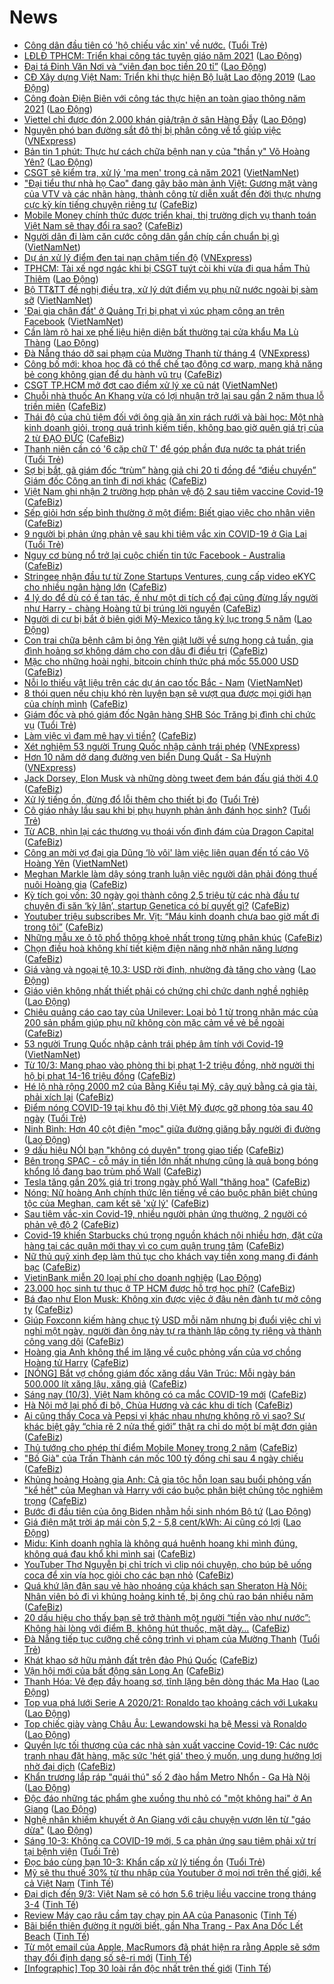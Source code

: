 # News

- [Công dân đầu tiên có 'hộ chiếu vắc xin' về nước.](https://tuoitre.vn/cong-dan-dau-tien-co-ho-chieu-vac-xin-ve-nuoc-20210310112346323.htm) ([Tuổi Trẻ](https://tuoitre.vn))
- [LĐLĐ TPHCM: Triển khai công tác tuyên giáo năm 2021](https://laodong.vn/ldld-tphcm/ldld-tphcm-trien-khai-cong-tac-tuyen-giao-nam-2021-887612.ldo) ([Lao Động](https://laodong.vn))
- [Đại tá Đinh Văn Nơi và “viên đạn bọc tiền 20 tỉ”](https://laodong.vn/su-kien-binh-luan/dai-ta-dinh-van-noi-va-vien-dan-boc-tien-20-ti-887535.ldo) ([Lao Động](https://laodong.vn))
- [CĐ Xây dựng Việt Nam: Triển khi thực hiện Bộ luật Lao động 2019](https://laodong.vn/cd-xay-dung/cd-xay-dung-viet-nam-trien-khi-thuc-hien-bo-luat-lao-dong-2019-887586.ldo) ([Lao Động](https://laodong.vn))
- [Công đoàn Điện Biên với công tác thực hiện an toàn giao thông năm 2021](https://laodong.vn/ldld-dien-bien/cong-doan-dien-bien-voi-cong-tac-thuc-hien-an-toan-giao-thong-nam-2021-887575.ldo) ([Lao Động](https://laodong.vn))
- [Viettel chỉ được đón 2.000 khán giả/trận ở sân Hàng Đẫy](https://laodong.vn/bong-da/viettel-chi-duoc-don-2000-khan-giatran-o-san-hang-day-887605.ldo) ([Lao Động](https://laodong.vn))
- [Nguyên phó ban đường sắt đô thị bị phân công về tổ giúp việc](https://vnexpress.net/nguyen-pho-ban-duong-sat-do-thi-bi-phan-cong-ve-to-giup-viec-4245111.html) ([VNExpress](https://vnexpress.net))
- [Bản tin 1 phút: Thực hư cách chữa bệnh nan y của &quot;thần y&quot; Võ Hoàng Yên?](https://laodong.vn/video/ban-tin-1-phut-thuc-hu-cach-chua-benh-nan-y-cua-than-y-vo-hoang-yen-887597.ldo) ([Lao Động](https://laodong.vn))
- [CSGT sẽ kiểm tra, xử lý 'ma men' trong cả năm 2021](http://vietnamnet.vn/vn/thoi-su/an-toan-giao-thong/csgt-se-kiem-tra-xu-ly-ma-men-trong-ca-nam-2021-718595.html) ([VietNamNet](https://vietnamnet.vn))
- ["Đại tiểu thư nhà họ Cao" đang gây bão màn ảnh Việt: Gương mặt vàng của VTV và các nhãn hàng, thành công từ diễn xuất đến đời thực nhưng cực kỳ kín tiếng chuyện riêng tư](https://cafebiz.vn/dai-tieu-thu-nha-ho-cao-dang-gay-bao-man-anh-viet-guong-mat-vang-cua-vtv-va-cac-nhan-hang-thanh-cong-tu-dien-xuat-den-doi-thuc-nhung-cuc-ky-kin-tieng-chuyen-rieng-tu-20210310122240642.chn) ([CafeBiz](https://cafebiz.vn))
- [Mobile Money chính thức được triển khai, thị trường dịch vụ thanh toán Việt Nam sẽ thay đổi ra sao?](https://cafebiz.vn/mobile-money-chinh-thuc-duoc-trien-khai-thi-truong-dich-vu-thanh-toan-viet-nam-se-thay-doi-ra-sao-20210310121707614.chn) ([CafeBiz](https://cafebiz.vn))
- [Người dân đi làm căn cước công dân gắn chíp cần chuẩn bị gì](http://vietnamnet.vn/vn/thoi-su/nguoi-dan-di-lam-can-cuoc-cong-dan-gan-chip-can-chuan-bi-gi-718560.html) ([VietNamNet](https://vietnamnet.vn))
- [Dự án xử lý điểm đen tai nạn chậm tiến độ](https://vnexpress.net/du-an-xu-ly-diem-den-tai-nan-cham-tien-do-4246214.html) ([VNExpress](https://vnexpress.net))
- [TPHCM: Tài xế ngơ ngác khi bị CSGT tuýt còi khi vừa đi qua hầm Thủ Thiêm](https://laodong.vn/video-thoi-su/tphcm-tai-xe-ngo-ngac-khi-bi-csgt-tuyt-coi-khi-vua-di-qua-ham-thu-thiem-887563.ldo) ([Lao Động](https://laodong.vn))
- [Bộ TT&TT đề nghị điều tra, xử lý dứt điểm vụ phụ nữ nước ngoài bị sàm sỡ](http://vietnamnet.vn/vn/thoi-su/bo-tt-tt-de-nghi-dieu-tra-xu-ly-dut-diem-vu-phu-nu-nuoc-ngoai-bi-sam-so-718558.html) ([VietNamNet](https://vietnamnet.vn))
- ['Đại gia chân đất' ở Quảng Trị bị phạt vì xúc phạm công an trên Facebook](http://vietnamnet.vn/vn/thoi-su/dai-gia-chan-dat-o-quang-tri-bi-phat-vi-xuc-pham-cong-an-tren-facebook-718574.html) ([VietNamNet](https://vietnamnet.vn))
- [Cần làm rõ hai xe phế liệu hiện diện bất thường tại cửa khẩu Ma Lù Thàng](https://laodong.vn/xa-hoi/can-lam-ro-hai-xe-phe-lieu-hien-dien-bat-thuong-tai-cua-khau-ma-lu-thang-887243.ldo) ([Lao Động](https://laodong.vn))
- [Đà Nẵng tháo dỡ sai phạm của Mường Thanh từ tháng 4](https://vnexpress.net/da-nang-thao-do-sai-pham-cua-muong-thanh-tu-thang-4-4246272.html) ([VNExpress](https://vnexpress.net))
- [Công bố mới: khoa học đã có thể chế tạo động cơ warp, mang khả năng bẻ cong không gian để du hành vũ trụ](https://cafebiz.vn/cong-bo-moi-khoa-hoc-da-co-the-che-tao-dong-co-warp-mang-kha-nang-be-cong-khong-gian-de-du-hanh-vu-tru-20210310090532798.chn) ([CafeBiz](https://cafebiz.vn))
- [CSGT TP.HCM mở đợt cao điểm xử lý xe cũ nát](http://vietnamnet.vn/vn/thoi-su/an-toan-giao-thong/csgt-tp-hcm-mo-dot-cao-diem-xu-ly-xe-cu-nat-718551.html) ([VietNamNet](https://vietnamnet.vn))
- [Chuỗi nhà thuốc An Khang vừa có lợi nhuận trở lại sau gần 2 năm thua lỗ triền miên](https://cafebiz.vn/chuoi-nha-thuoc-an-khang-vua-co-loi-nhuan-tro-lai-sau-gan-2-nam-thua-lo-trien-mien-20210310105201742.chn) ([CafeBiz](https://cafebiz.vn))
- [Thái độ của chủ tiệm đối với ông già ăn xin rách rưới và bài học: Một nhà kinh doanh giỏi, trong quá trình kiếm tiền, không bao giờ quên giá trị của 2 từ ĐẠO ĐỨC](https://cafebiz.vn/thai-do-cua-chu-tiem-doi-voi-ong-gia-an-xin-rach-ruoi-va-bai-hoc-mot-nha-kinh-doanh-gioi-trong-qua-trinh-kiem-tien-khong-bao-gio-quen-gia-tri-cua-2-tu-dao-duc-20210308102121758.chn) ([CafeBiz](https://cafebiz.vn))
- [Thanh niên cần có '6 cặp chữ T' để góp phần đưa nước ta phát triển](https://tuoitre.vn/thanh-nien-can-co-6-cap-chu-t-de-gop-phan-dua-nuoc-ta-phat-trien-20210310101804773.htm) ([Tuổi Trẻ](https://tuoitre.vn))
- [Sợ bị bắt, gã giám đốc “trùm” hàng giả chi 20 tỉ đồng để “điều chuyển” Giám đốc Công an tỉnh đi nơi khác](https://cafebiz.vn/so-bi-bat-ga-giam-doc-trum-hang-gia-chi-20-ti-dong-de-dieu-chuyen-giam-doc-cong-an-tinh-di-noi-khac-20210310111239799.chn) ([CafeBiz](https://cafebiz.vn))
- [Việt Nam ghi nhận 2 trường hợp phản vệ độ 2 sau tiêm vaccine Covid-19](https://cafebiz.vn/viet-nam-ghi-nhan-2-truong-hop-phan-ve-do-2-sau-tiem-vaccine-covid-19-20210310110808536.chn) ([CafeBiz](https://cafebiz.vn))
- [Sếp giỏi hơn sếp bình thường ở một điểm: Biết giao việc cho nhân viên](https://cafebiz.vn/sep-gioi-hon-sep-binh-thuong-o-mot-diem-biet-giao-viec-cho-nhan-vien-20210310110620074.chn) ([CafeBiz](https://cafebiz.vn))
- [9 người bị phản ứng phản vệ sau khi tiêm vắc xin COVID-19 ở Gia Lai](https://tuoitre.vn/9-nguoi-bi-phan-ung-phan-ve-sau-khi-tiem-vac-xin-covid-19-o-gia-lai-2021031010301097.htm) ([Tuổi Trẻ](https://tuoitre.vn))
- [Nguy cơ bùng nổ trở lại cuộc chiến tin tức Facebook - Australia](https://cafebiz.vn/nguy-co-bung-no-tro-lai-cuoc-chien-tin-tuc-facebook-australia-20210310090324456.chn) ([CafeBiz](https://cafebiz.vn))
- [Stringee nhận đầu tư từ Zone Startups Ventures, cung cấp video eKYC cho nhiều ngân hàng lớn](https://cafebiz.vn/stringee-nhan-dau-tu-tu-zone-startups-ventures-cung-cap-video-ekyc-cho-nhieu-ngan-hang-lon-20210308165737342.chn) ([CafeBiz](https://cafebiz.vn))
- [4 lý do để dù có ế tan tác, ế như một di tích cổ đại cũng đừng lấy người như Harry - chàng Hoàng tử bị trúng lời nguyền](https://cafebiz.vn/4-ly-do-de-du-co-e-tan-tac-e-nhu-mot-di-tich-co-dai-cung-dung-lay-nguoi-nhu-harry-chang-hoang-tu-bi-trung-loi-nguyen-20210310105839273.chn) ([CafeBiz](https://cafebiz.vn))
- [Người di cư bị bắt ở biên giới Mỹ-Mexico tăng kỷ lục trong 5 năm](https://laodong.vn/the-gioi/nguoi-di-cu-bi-bat-o-bien-gioi-my-mexico-tang-ky-luc-trong-5-nam-887527.ldo) ([Lao Động](https://laodong.vn))
- [Con trai chữa bệnh câm bị ông Yên giật lưỡi về sưng họng cả tuần, gia đình hoảng sợ không dám cho con dâu đi điều trị](https://cafebiz.vn/con-trai-chua-benh-cam-bi-ong-yen-giat-luoi-ve-sung-hong-ca-tuan-gia-dinh-hoang-so-khong-dam-cho-con-dau-di-dieu-tri-20210310105638994.chn) ([CafeBiz](https://cafebiz.vn))
- [Mặc cho những hoài nghi, bitcoin chính thức phá mốc 55.000 USD](https://cafebiz.vn/mac-cho-nhung-hoai-nghi-bitcoin-chinh-thuc-pha-moc-55000-usd-20210310105659252.chn) ([CafeBiz](https://cafebiz.vn))
- [Nỗi lo thiếu vật liệu trên các dự án cao tốc Bắc - Nam](http://vietnamnet.vn/vn/thoi-su/an-toan-giao-thong/noi-lo-thieu-vat-lieu-tren-cac-du-an-cao-toc-bac-nam-718447.html) ([VietNamNet](https://vietnamnet.vn))
- [8 thói quen nếu chịu khó rèn luyện bạn sẽ vượt qua được mọi giới hạn của chính mình](https://cafebiz.vn/8-thoi-quen-neu-chiu-kho-ren-luyen-ban-se-vuot-qua-duoc-moi-gioi-han-cua-chinh-minh-20210310104903032.chn) ([CafeBiz](https://cafebiz.vn))
- [Giám đốc và phó giám đốc Ngân hàng SHB Sóc Trăng bị đình chỉ chức vụ](https://tuoitre.vn/giam-doc-va-pho-giam-doc-ngan-hang-shb-soc-trang-bi-dinh-chi-chuc-vu-20210310102251127.htm) ([Tuổi Trẻ](https://tuoitre.vn))
- [Làm việc vì đam mê hay vì tiền?](https://cafebiz.vn/lam-viec-vi-dam-me-hay-vi-tien-20210310103939972.chn) ([CafeBiz](https://cafebiz.vn))
- [Xét nghiệm 53 người Trung Quốc nhập cảnh trái phép](https://vnexpress.net/xet-nghiem-53-nguoi-trung-quoc-nhap-canh-trai-phep-4246217.html) ([VNExpress](https://vnexpress.net))
- [Hơn 10 năm dở dang đường ven biển Dung Quất - Sa Huỳnh](https://vnexpress.net/hon-10-nam-do-dang-duong-ven-bien-dung-quat-sa-huynh-4246077.html) ([VNExpress](https://vnexpress.net))
- [Jack Dorsey, Elon Musk và những dòng tweet đem bán đấu giá thời 4.0](https://cafebiz.vn/jack-dorsey-elon-musk-va-nhung-dong-tweet-dem-ban-dau-gia-thoi-40-20210310085843297.chn) ([CafeBiz](https://cafebiz.vn))
- [Xử lý tiếng ồn, đừng đổ lỗi thêm cho thiết bị đo](https://tuoitre.vn/xu-ly-tieng-on-dung-do-loi-them-cho-thiet-bi-do-20210310081243673.htm) ([Tuổi Trẻ](https://tuoitre.vn))
- [Cô giáo nhảy lầu sau khi bị phụ huynh phản ảnh đánh học sinh?](https://tuoitre.vn/co-giao-nhay-lau-sau-khi-bi-phu-huynh-phan-anh-danh-hoc-sinh-20210310100424415.htm) ([Tuổi Trẻ](https://tuoitre.vn))
- [Từ ACB, nhìn lại các thương vụ thoái vốn đình đám của Dragon Capital](https://cafebiz.vn/tu-acb-nhin-lai-cac-thuong-vu-thoai-von-dinh-dam-cua-dragon-capital-20210310101728224.chn) ([CafeBiz](https://cafebiz.vn))
- [Công an mời vợ đại gia Dũng ‘lò vôi' làm việc liên quan đến tố cáo Võ Hoàng Yên](http://vietnamnet.vn/vn/thoi-su/cong-an-moi-vo-dai-gia-dung-lo-voi-lam-viec-lien-quan-den-to-cao-vo-hoang-yen-718543.html) ([VietNamNet](https://vietnamnet.vn))
- [Meghan Markle làm dậy sóng tranh luận việc người dân phải đóng thuế nuôi Hoàng gia](https://cafebiz.vn/cong-nuong-meghan-lam-day-song-tranh-luan-viec-nguoi-dan-phai-dong-thue-nuoi-hoang-gia-20210310093909248.chn) ([CafeBiz](https://cafebiz.vn))
- [Kỳ tích gọi vốn: 30 ngày gọi thành công 2,5 triệu từ các nhà đầu tư chuyên đi săn ‘kỳ lân’, startup Genetica có bí quyết gì?](https://cafebiz.vn/ky-tich-goi-von-30-ngay-goi-thanh-cong-25-trieu-tu-cac-nha-dau-tu-chuyen-di-san-ky-lan-startup-genetica-co-bi-quyet-gi-20210309231340547.chn) ([CafeBiz](https://cafebiz.vn))
- [Youtuber triệu subscribes Mr. Vịt: “Máu kinh doanh chưa bao giờ mất đi trong tôi”](https://cafebiz.vn/youtuber-trieu-subscribes-mr-vit-mau-kinh-doanh-chua-bao-gio-mat-di-trong-toi-20210310091156133.chn) ([CafeBiz](https://cafebiz.vn))
- [Những mẫu xe ô tô phổ thông khoẻ nhất trong từng phân khúc](https://cafebiz.vn/nhung-mau-xe-o-to-pho-thong-khoe-nhat-trong-tung-phan-khuc-20210310085655704.chn) ([CafeBiz](https://cafebiz.vn))
- [Chọn điều hoà không khí tiết kiệm điện năng nhờ nhãn năng lượng](https://cafebiz.vn/chon-dieu-hoa-khong-khi-tiet-kiem-dien-nang-nho-nhan-nang-luong-20210309114346188.chn) ([CafeBiz](https://cafebiz.vn))
- [Giá vàng và ngoại tệ 10.3: USD rời đỉnh, nhường đà tăng cho vàng](https://laodong.vn/video/gia-vang-va-ngoai-te-103-usd-roi-dinh-nhuong-da-tang-cho-vang-887538.ldo) ([Lao Động](https://laodong.vn))
- [Giáo viên không nhất thiết phải có chứng chỉ chức danh nghề nghiệp](https://laodong.vn/xa-hoi/giao-vien-khong-nhat-thiet-phai-co-chung-chi-chuc-danh-nghe-nghiep-887451.ldo) ([Lao Động](https://laodong.vn))
- [Chiêu quảng cáo cao tay của Unilever: Loại bỏ 1 từ trong nhãn mác của 200 sản phẩm giúp phụ nữ không còn mặc cảm về vẻ bề ngoài](https://cafebiz.vn/unilever-loai-bo-1-tu-trong-nhan-mac-cua-200-san-pham-gom-ca-dove-sunsilk-20210310095538181.chn) ([CafeBiz](https://cafebiz.vn))
- [53 người Trung Quốc nhập cảnh trái phép âm tính với Covid-19](http://vietnamnet.vn/vn/thoi-su/53-nguoi-trung-quoc-nhap-canh-trai-phep-am-tinh-voi-covid-19-718514.html) ([VietNamNet](https://vietnamnet.vn))
- [Từ 10/3: Mang phao vào phòng thi bị phạt 1-2 triệu đồng, nhờ người thi hộ bị phạt 14-16 triệu đồng](https://cafebiz.vn/tu-10-3-mang-phao-vao-phong-thi-bi-phat-1-2-trieu-dong-nho-nguoi-thi-ho-bi-phat-14-16-trieu-dong-20210310093751705.chn) ([CafeBiz](https://cafebiz.vn))
- [Hé lộ nhà rộng 2000 m2 của Bằng Kiều tại Mỹ, cây quý bằng cả gia tài, phải xích lại](https://cafebiz.vn/he-lo-nha-rong-2000-m2-cua-bang-kieu-tai-my-cay-quy-bang-ca-gia-tai-phai-xich-lai-20210310093206154.chn) ([CafeBiz](https://cafebiz.vn))
- [Điểm nóng COVID-19 tại khu đô thị Việt Mỹ được gỡ phong tỏa sau 40 ngày](https://tuoitre.vn/diem-nong-covid-19-tai-khu-do-thi-viet-my-duoc-go-phong-toa-sau-40-ngay-20210310082505189.htm) ([Tuổi Trẻ](https://tuoitre.vn))
- [Ninh Bình: Hơn 40 cột điện &quot;mọc&quot; giữa đường giăng bẫy người đi đường](https://laodong.vn/ban-doc/ninh-binh-hon-40-cot-dien-moc-giua-duong-giang-bay-nguoi-di-duong-887516.ldo) ([Lao Động](https://laodong.vn))
- [9 dấu hiệu NÓI bạn "không có duyên" trong giao tiếp](https://cafebiz.vn/9-dau-hieu-noi-ban-khong-co-duyen-trong-giao-tiep-20210309170128854.chn) ([CafeBiz](https://cafebiz.vn))
- [Bên trong SPAC - cỗ máy in tiền lớn nhất nhưng cũng là quả bong bóng khổng lồ đang bao trùm phố Wall](https://cafebiz.vn/ben-trong-spac-co-may-in-tien-lon-nhat-nhung-cung-la-qua-bong-bong-khong-lo-dang-bao-trum-pho-wall-20210310085322674.chn) ([CafeBiz](https://cafebiz.vn))
- [Tesla tăng gần 20% giá trị trong ngày phố Wall "thăng hoa"](https://cafebiz.vn/tesla-tang-gan-20-gia-tri-trong-ngay-pho-wall-thang-hoa-20210310090049916.chn) ([CafeBiz](https://cafebiz.vn))
- [Nóng: Nữ hoàng Anh chính thức lên tiếng về cáo buộc phân biệt chủng tộc của Meghan, cam kết sẽ 'xử lý'](https://cafebiz.vn/nong-nu-hoang-anh-thua-nhan-cao-buoc-phan-biet-chung-toc-cua-meghan-cam-ket-se-xu-ly-20210310090358081.chn) ([CafeBiz](https://cafebiz.vn))
- [Sau tiêm vắc-xin Covid-19, nhiều người phản ứng thường, 2 người có phản vệ độ 2](https://cafebiz.vn/sau-tiem-vac-xin-covid-19-nhieu-nguoi-phan-ung-thuong-2-nguoi-co-phan-ve-do-2-20210310090630764.chn) ([CafeBiz](https://cafebiz.vn))
- [Covid-19 khiến Starbucks chú trọng nguồn khách nội nhiều hơn, đặt cửa hàng tại các quận mới thay vì co cụm quận trung tâm](https://cafebiz.vn/ke-hoach-nam-covid-thu-2-cua-starbucks-viet-nam-tim-den-nguon-khach-noi-nhieu-hon-vuon-den-cac-quan-moi-thay-vi-co-cum-quan-trung-tam-2021030922224757.chn) ([CafeBiz](https://cafebiz.vn))
- [Nữ thủ quỹ xinh đẹp làm thủ tục cho khách vay tiền xong mang đi đánh bạc](https://cafebiz.vn/nu-thu-quy-xinh-dep-lam-thu-tuc-cho-khach-vay-tien-xong-mang-di-danh-bac-20210310090538919.chn) ([CafeBiz](https://cafebiz.vn))
- [VietinBank miễn 20 loại phí cho doanh nghiệp](https://laodong.vn/thong-tin-doanh-nghiep/vietinbank-mien-20-loai-phi-cho-doanh-nghiep-887460.ldo) ([Lao Động](https://laodong.vn))
- [23.000 học sinh tư thục ở TP HCM được hỗ trợ học phí?](https://cafebiz.vn/23000-hoc-sinh-tu-thuc-o-tp-hcm-duoc-ho-tro-hoc-phi-20210310085909175.chn) ([CafeBiz](https://cafebiz.vn))
- [Bá đạo như Elon Musk: Không xin được việc ở đâu nên đành tự mở công ty](https://cafebiz.vn/ba-dao-nhu-elon-musk-khong-xin-duoc-viec-o-dau-nen-danh-tu-mo-cong-ty-20210309164110428.chn) ([CafeBiz](https://cafebiz.vn))
- [Giúp Foxconn kiếm hàng chục tỷ USD mỗi năm nhưng bị đuổi việc chỉ vì nghỉ một ngày, người đàn ông này tự ra thành lập công ty riêng và thành công vang dội](https://cafebiz.vn/giup-foxconn-kiem-hang-chuc-ty-usd-moi-nam-nhung-bi-duoi-viec-chi-vi-nghi-mot-ngay-nguoi-dan-ong-nay-tu-ra-thanh-lap-cong-ty-rieng-va-thanh-cong-vang-doi-20210310085148136.chn) ([CafeBiz](https://cafebiz.vn))
- [Hoàng gia Anh không thể im lặng về cuộc phỏng vấn của vợ chồng Hoàng tử Harry](https://cafebiz.vn/hoang-gia-anh-khong-the-im-lang-ve-cuoc-phong-van-cua-vo-chong-hoang-tu-harry-20210310085235124.chn) ([CafeBiz](https://cafebiz.vn))
- [[NÓNG] Bắt vợ chồng giám đốc xăng dầu Vân Trúc: Mỗi ngày bán 500.000 lít xăng lậu, xăng giả](https://cafebiz.vn/nong-bat-vo-chong-giam-doc-xang-dau-van-truc-moi-ngay-ban-500000-lit-xang-lau-xang-gia-20210310084522209.chn) ([CafeBiz](https://cafebiz.vn))
- [Sáng nay (10/3), Việt Nam không có ca mắc COVID-19 mới](https://cafebiz.vn/sang-nay-10-3-viet-nam-khong-co-ca-mac-covid-19-moi-20210310083841692.chn) ([CafeBiz](https://cafebiz.vn))
- [Hà Nội mở lại phố đi bộ, Chùa Hương và các khu di tích](https://cafebiz.vn/ha-noi-mo-lai-pho-di-bo-chua-huong-va-cac-khu-di-tich-20210310083742392.chn) ([CafeBiz](https://cafebiz.vn))
- [Ai cũng thấy Coca và Pepsi vị khác nhau nhưng không rõ vì sao? Sự khác biệt gây “chia rẽ 2 nửa thế giới” thật ra chỉ do một bí mật đơn giản](https://cafebiz.vn/ai-cung-thay-coca-va-pepsi-vi-khac-nhau-nhung-khong-ro-vi-sao-su-khac-biet-gay-chia-re-2-nua-the-gioi-that-ra-chi-do-mot-bi-mat-don-gian-20210310083701837.chn) ([CafeBiz](https://cafebiz.vn))
- [Thủ tướng cho phép thí điểm Mobile Money trong 2 năm](https://cafebiz.vn/thu-tuong-cho-phep-thi-diem-mobile-money-trong-2-nam-20210310083137088.chn) ([CafeBiz](https://cafebiz.vn))
- ["Bố Già" của Trấn Thành cán mốc 100 tỷ đồng chỉ sau 4 ngày chiếu](https://cafebiz.vn/bo-gia-cua-tran-thanh-can-moc-100-ty-dong-chi-sau-4-ngay-chieu-20210310083511096.chn) ([CafeBiz](https://cafebiz.vn))
- [Khủng hoảng Hoàng gia Anh: Cả gia tộc hỗn loạn sau buổi phỏng vấn "kể hết" của Meghan và Harry với cáo buộc phân biệt chủng tộc nghiêm trọng](https://cafebiz.vn/khung-hoang-hoang-gia-anh-ca-gia-toc-hon-loan-sau-buoi-phong-van-ke-het-cua-meghan-va-harry-voi-cao-buoc-phan-biet-chung-toc-nghiem-trong-20210310083438074.chn) ([CafeBiz](https://cafebiz.vn))
- [Bước đi đầu tiên của ông Biden nhằm hồi sinh nhóm Bộ tứ](https://laodong.vn/the-gioi/buoc-di-dau-tien-cua-ong-biden-nham-hoi-sinh-nhom-bo-tu-887504.ldo) ([Lao Động](https://laodong.vn))
- [Giá điện mặt trời áp mái còn 5,2 - 5,8 cent/kWh: Ai cũng có lợi](https://laodong.vn/kinh-te/gia-dien-mat-troi-ap-mai-con-52-58-centkwh-ai-cung-co-loi-887469.ldo) ([Lao Động](https://laodong.vn))
- [Midu: Kinh doanh nghĩa là không quá huênh hoang khi mình đúng, không quá đau khổ khi mình sai](https://cafebiz.vn/midu-kinh-doanh-nghia-la-khong-qua-huenh-hoang-khi-minh-dung-khong-qua-dau-kho-khi-minh-sai-2021031008282371.chn) ([CafeBiz](https://cafebiz.vn))
- [YouTuber Thơ Nguyễn bị chỉ trích vì clip nói chuyện, cho búp bê uống coca để xin vía học giỏi cho các bạn nhỏ](https://cafebiz.vn/youtuber-tho-nguyen-bi-chi-trich-vi-clip-noi-chuyen-cho-bup-be-uong-coca-de-xin-via-hoc-gioi-cho-cac-ban-nho-20210310082614058.chn) ([CafeBiz](https://cafebiz.vn))
- [Quá khứ lận đận sau vẻ hào nhoáng của khách sạn Sheraton Hà Nội: Nhân viên bỏ đi vì khủng hoảng kinh tế, bị ông chủ rao bán nhiều năm](https://cafebiz.vn/qua-khu-lan-dan-sau-ve-hao-nhoang-cua-khach-san-sheraton-ha-noi-nhan-vien-bo-di-vi-khung-hoang-kinh-te-bi-ong-chu-rao-ban-nhieu-nam-2021030923360149.chn) ([CafeBiz](https://cafebiz.vn))
- [20 dấu hiệu cho thấy bạn sẽ trở thành một người “tiền vào như nước”: Không hài lòng với điểm B, không hút thuốc, mặt dày…](https://cafebiz.vn/20-dau-hieu-cho-thay-ban-se-tro-thanh-mot-nguoi-tien-vao-nhu-nuoc-khong-hai-long-voi-diem-b-khong-hut-thuoc-mat-day-20210308181433575.chn) ([CafeBiz](https://cafebiz.vn))
- [Đà Nẵng tiếp tục cưỡng chế công trình vi phạm của Mường Thanh](https://tuoitre.vn/da-nang-tiep-tuc-cuong-che-cong-trinh-vi-pham-cua-muong-thanh-20210310071131972.htm) ([Tuổi Trẻ](https://tuoitre.vn))
- [Khát khao sở hữu mảnh đất trên đảo Phú Quốc](https://cafebiz.vn/khat-khao-so-huu-manh-dat-tren-dao-phu-quoc-202103091659348.chn) ([CafeBiz](https://cafebiz.vn))
- [Vận hội mới của bất động sản Long An](https://cafebiz.vn/van-hoi-moi-cua-bat-dong-san-long-an-20210309151846635.chn) ([CafeBiz](https://cafebiz.vn))
- [Thanh Hóa: Vẻ đẹp đầy hoang sơ, tĩnh lặng bên dòng thác Ma Hao](https://laodong.vn/photo/thanh-hoa-ve-dep-day-hoang-so-tinh-lang-ben-dong-thac-ma-hao-887191.ldo) ([Lao Động](https://laodong.vn))
- [Top vua phá lưới Serie A 2020/21: Ronaldo tạo khoảng cách với Lukaku](https://laodong.vn/photo/top-vua-pha-luoi-serie-a-202021-ronaldo-tao-khoang-cach-voi-lukaku-887492.ldo) ([Lao Động](https://laodong.vn))
- [Top chiếc giày vàng Châu Âu: Lewandowski hạ bệ Messi và Ronaldo](https://laodong.vn/photo/top-chiec-giay-vang-chau-au-lewandowski-ha-be-messi-va-ronaldo-887491.ldo) ([Lao Động](https://laodong.vn))
- [Quyền lực tối thượng của các nhà sản xuất vaccine Covid-19: Các nước tranh nhau đặt hàng, mặc sức 'hét giá' theo ý muốn, ung dung hưởng lợi nhờ đại dịch](https://cafebiz.vn/quyen-luc-toi-thuong-cua-cac-nha-san-xuat-vaccine-covid-19-cac-nuoc-tranh-nhau-dat-hang-mac-suc-het-gia-theo-y-muon-ung-dung-huong-loi-nho-dai-dich-20210309112724955.chn) ([CafeBiz](https://cafebiz.vn))
- [Khẩn trương lắp ráp &quot;quái thú&quot; số 2 đào hầm Metro Nhổn - Ga Hà Nội](https://laodong.vn/video-thoi-su/khan-truong-lap-rap-quai-thu-so-2-dao-ham-metro-nhon-ga-ha-noi-887438.ldo) ([Lao Động](https://laodong.vn))
- [Độc đáo những tác phẩm ghe xuồng thu nhỏ có &quot;một không hai&quot; ở An Giang](https://laodong.vn/video-kham-pha/doc-dao-nhung-tac-pham-ghe-xuong-thu-nho-co-mot-khong-hai-o-an-giang-886880.ldo) ([Lao Động](https://laodong.vn))
- [Nghệ nhân khiếm khuyết ở An Giang với câu chuyện vươn lên từ &quot;gáo dừa&quot;](https://laodong.vn/video/nghe-nhan-khiem-khuyet-o-an-giang-voi-cau-chuyen-vuon-len-tu-gao-dua-887106.ldo) ([Lao Động](https://laodong.vn))
- [Sáng 10-3: Không ca COVID-19 mới, 5 ca phản ứng sau tiêm phải xử trí tại bệnh viện](https://tuoitre.vn/sang-10-3-khong-ca-covid-19-moi-5-ca-phan-ung-sau-tiem-phai-xu-tri-tai-benh-vien-202103100614536.htm) ([Tuổi Trẻ](https://tuoitre.vn))
- [Đọc báo cùng bạn 10-3: Khẩn cấp xử lý tiếng ồn](https://tuoitre.vn/doc-bao-cung-ban-10-3-khan-cap-xu-ly-tieng-on-20210310051400994.htm) ([Tuổi Trẻ](https://tuoitre.vn))
- [Mỹ sẽ thu thuế 30% từ thu nhập của Youtuber ở mọi nơi trên thế giới, kể cả Việt Nam](https://tinhte.vn/thread/my-se-thu-thue-30-tu-thu-nhap-cua-youtuber-o-moi-noi-tren-the-gioi-ke-ca-viet-nam.3290859/) ([Tinh Tế](https://tinhte.vn))
- [Đại dịch đến 9/3: Việt Nam sẽ có hơn 5.6 triệu liều vaccine trong tháng 3-4](https://tinhte.vn/thread/dai-dich-den-9-3-viet-nam-se-co-hon-5-6-trieu-lieu-vaccine-trong-thang-3-4.3290355/) ([Tinh Tế](https://tinhte.vn))
- [Review Máy cạo râu cầm tay chạy pin AA của Panasonic](https://tinhte.vn/thread/review-may-cao-rau-cam-tay-chay-pin-aa-cua-panasonic.3290402/) ([Tinh Tế](https://tinhte.vn))
- [Bãi biển thiên đường ít người biết, gần Nha Trang - Pax Ana Dốc Lết Beach](https://tinhte.vn/thread/bai-bien-thien-duong-it-nguoi-biet-gan-nha-trang-pax-ana-doc-let-beach.3289939/) ([Tinh Tế](https://tinhte.vn))
- [Từ một email của Apple, MacRumors đã phát hiện ra rằng Apple sẽ sớm thay đổi định dạng số sê-ri mới](https://tinhte.vn/thread/tu-mot-email-cua-apple-macrumors-da-phat-hien-ra-rang-apple-se-som-thay-doi-dinh-dang-so-se-ri-moi.3290706/) ([Tinh Tế](https://tinhte.vn))
- [[Infographic] Top 30 loài rắn độc nhất trên thế giới](https://tinhte.vn/thread/infographic-top-30-loai-ran-doc-nhat-tren-the-gioi.3290351/) ([Tinh Tế](https://tinhte.vn))
